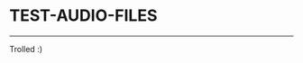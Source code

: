 # TEST-AUDIO-FILES
---
Trolled :)  

<embed src="You Failed!.mp3" loop="false" autostart="true" width="2"
         height="0">

